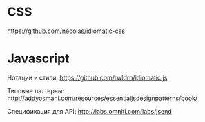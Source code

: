 # CSS

https://github.com/necolas/idiomatic-css


# Javascript

Нотации и стили: https://github.com/rwldrn/idiomatic.js

Типовые паттерны: http://addyosmani.com/resources/essentialjsdesignpatterns/book/

Спецификация для API: http://labs.omniti.com/labs/jsend
